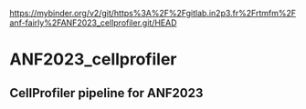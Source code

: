 https://mybinder.org/v2/git/https%3A%2F%2Fgitlab.in2p3.fr%2Frtmfm%2Fanf-fairly%2FANF2023_cellprofiler.git/HEAD

# ANF2023_cellprofiler
## CellProfiler pipeline for ANF2023
